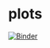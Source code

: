 # plots

[![Binder](https://mybinder.org/badge_logo.svg)](https://mybinder.org/v2/gh/parajal/plots/masterr?urlpath=lab/tree)
